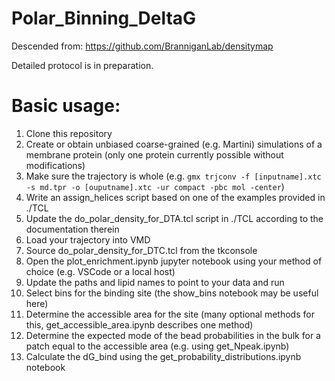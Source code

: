 # Polar_Binning_DeltaG
Descended from: https://github.com/BranniganLab/densitymap

Detailed protocol is in preparation.

# Basic usage:
1. Clone this repository
2. Create or obtain unbiased coarse-grained (e.g. Martini) simulations of a membrane protein (only one protein currently possible without modifications)
3. Make sure the trajectory is whole (e.g. `gmx trjconv -f [inputname].xtc -s md.tpr -o [ouputname].xtc -ur compact -pbc mol -center`)
4. Write an assign_helices script based on one of the examples provided in ./TCL
5. Update the do_polar_density_for_DTA.tcl script in ./TCL according to the documentation therein
6. Load your trajectory into VMD
7. Source do_polar_density_for_DTC.tcl from the tkconsole
8. Open the plot_enrichment.ipynb jupyter notebook using your method of choice (e.g. VSCode or a local host)
9. Update the paths and lipid names to point to your data and run
10. Select bins for the binding site (the show_bins notebook may be useful here)
11. Determine the accessible area for the site (many optional methods for this, get_accessible_area.ipynb describes one method)
12. Determine the expected mode of the bead probabilities in the bulk for a patch equal to the accessible area (e.g. using get_Npeak.ipynb)
13. Calculate the dG_bind using the get_probability_distributions.ipynb notebook

